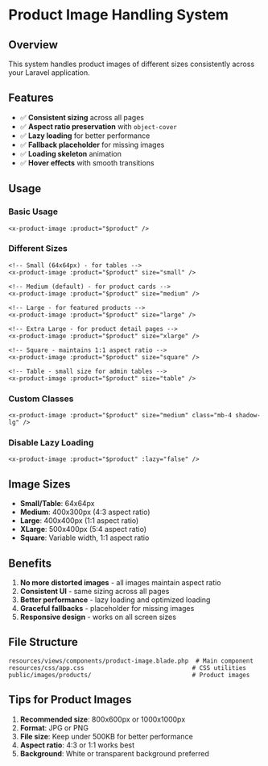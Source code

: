 # Product Image Handling System

## Overview
This system handles product images of different sizes consistently across your Laravel application.

## Features
- ✅ **Consistent sizing** across all pages
- ✅ **Aspect ratio preservation** with `object-cover`
- ✅ **Lazy loading** for better performance
- ✅ **Fallback placeholder** for missing images
- ✅ **Loading skeleton** animation
- ✅ **Hover effects** with smooth transitions

## Usage

### Basic Usage
```blade
<x-product-image :product="$product" />
```

### Different Sizes
```blade
<!-- Small (64x64px) - for tables -->
<x-product-image :product="$product" size="small" />

<!-- Medium (default) - for product cards -->
<x-product-image :product="$product" size="medium" />

<!-- Large - for featured products -->
<x-product-image :product="$product" size="large" />

<!-- Extra Large - for product detail pages -->
<x-product-image :product="$product" size="xlarge" />

<!-- Square - maintains 1:1 aspect ratio -->
<x-product-image :product="$product" size="square" />

<!-- Table - small size for admin tables -->
<x-product-image :product="$product" size="table" />
```

### Custom Classes
```blade
<x-product-image :product="$product" size="medium" class="mb-4 shadow-lg" />
```

### Disable Lazy Loading
```blade
<x-product-image :product="$product" :lazy="false" />
```

## Image Sizes
- **Small/Table**: 64x64px
- **Medium**: 400x300px (4:3 aspect ratio)
- **Large**: 400x400px (1:1 aspect ratio)
- **XLarge**: 500x400px (5:4 aspect ratio)
- **Square**: Variable width, 1:1 aspect ratio

## Benefits
1. **No more distorted images** - all images maintain aspect ratio
2. **Consistent UI** - same sizing across all pages
3. **Better performance** - lazy loading and optimized loading
4. **Graceful fallbacks** - placeholder for missing images
5. **Responsive design** - works on all screen sizes

## File Structure
```
resources/views/components/product-image.blade.php  # Main component
resources/css/app.css                              # CSS utilities
public/images/products/                            # Product images
```

## Tips for Product Images
1. **Recommended size**: 800x600px or 1000x1000px
2. **Format**: JPG or PNG
3. **File size**: Keep under 500KB for better performance
4. **Aspect ratio**: 4:3 or 1:1 works best
5. **Background**: White or transparent background preferred 